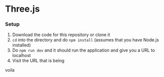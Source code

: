 # Three.js

### Setup

1. Download the code for this repository or clone it
2. `cd` into the directory and do `npm install` (assumes that you have Node.js installed)
3. Do `npm run dev` and it should run the application and give you a URL to localhost
4. Visit the URL that is being

voila
